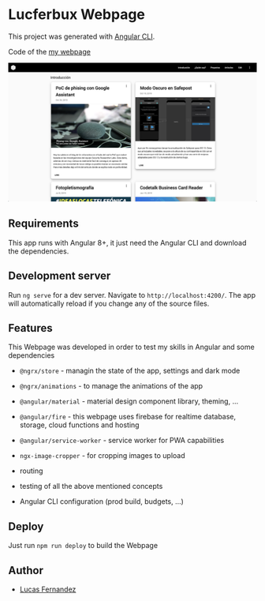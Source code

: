 # Lucferbux Webpage

This project was generated with [Angular CLI](https://github.com/angular/angular-cli).

Code of the [my webpage](https://lucferbux.dev/introduction)

![intro](meta/intro.png)

## Requirements

This app runs with Angular 8+, it just need the Angular CLI and download the dependencies.

## Development server

Run `ng serve` for a dev server. Navigate to `http://localhost:4200/`. The app will automatically reload if you change any of the source files.

## Features

This Webpage was developed in order to test my skills in Angular and some dependencies

- `@ngrx/store` - managin the state of the app, settings and dark mode
- `@ngrx/animations` - to manage the animations of the app
- `@angular/material` - material design component library, theming, ...
- `@angular/fire` - this webpage uses firebase for realtime database, storage, cloud functions and hosting
- `@angular/service-worker` - service worker for PWA capabilities
- `ngx-image-cropper` - for cropping images to upload

- routing
- testing of all the above mentioned concepts
- Angular CLI configuration (prod build, budgets, ...)

## Deploy

Just run `npm run deploy` to build the Webpage

## Author

* [Lucas Fernandez](https://twitter.com/lucferbux)
